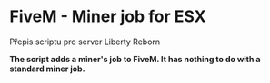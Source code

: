 # FiveM - Miner job for ESX

Přepis scriptu pro server Liberty Reborn

**The script adds a miner's job to FiveM. It has nothing to do with a standard miner job.**
